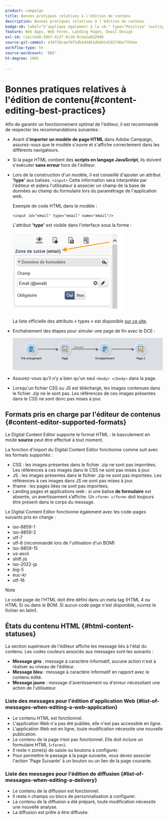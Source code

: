 ```yaml
---
product: campaign
title: Bonnes pratiques relatives à l'édition de contenu
description: Bonnes pratiques relatives à l'édition de contenu
badge-v8: label="S’applique également à la v8." type="Positive" tooltip="S’applique également à Campaign v8."
feature: Web Apps, Web Forms, Landing Pages, Email Design
exl-id: c1eccb48-59bf-412f-9c18-9cda2a022096
source-git-commit: e34718caefdf5db4ddd61db601420274be77054e
workflow-type: ht
source-wordcount: '563'
ht-degree: 100%

---
```


# Bonnes pratiques relatives à l&#39;édition de contenu{#content-editing-best-practices}



Afin de garantir un fonctionnement optimal de l&#39;éditeur, il est recommandé de respecter les recommandations suivantes :

* Avant d&#39;**importer un modèle de page HTML** dans Adobe Campaign, assurez-vous que le modèle s&#39;ouvre et s&#39;affiche correctement dans les différents navigateurs.
* Si la page HTML contient des **scripts en langage JavaScript**, ils doivent s&#39;exécuter **sans erreur** hors de l&#39;éditeur.
* Lors de la construction d&#39;un modèle, il est conseillé d&#39;ajouter un attribut **&#39;type&#39;** aux balises. `<input>` Cette information sera interprétée par l&#39;éditeur et aidera l&#39;utilisateur à associer un champ de la base de données au champ du formulaire lors du paramétrage de l&#39;application web.

  Exemple de code HTML dans le modèle :

  ```
  <input id="email" type="email" name="email"/>
  ```

  L&#39;attribut **&#39;type&#39;** est visible dans l&#39;interface sous la forme :

  ![](assets/dce_sidebar_inputtypechanges.png)

  La liste officielle des attributs « types » est disponible [sur ce site](https://www.w3schools.com/tags/att_input_type.asp).

* Enchaînement des étapes pour simuler une page de fin avec le DCE :

  ![](assets/dce_enchainement.png)

* Assurez-vous qu’il n’y a bien qu&#39;un seul `<body> </body>` dans la page.
* Lorsqu&#39;un fichier CSS ou JS est téléchargé, les images contenues dans le fichier .zip ne le sont pas. Les références de ces images présentes dans le CSS ne sont donc pas mises à jour.

## Formats pris en charge par l&#39;éditeur de contenus {#content-editor-supported-formats}

Le Digital Content Editor supporte le format HTML : le basculement en mode **source** peut être effectué à tout moment.

La fonction d&#39;import du Digital Content Editor fonctionne comme suit avec les formats supportés :

* CSS : les images présentes dans le fichier .zip ne sont pas importées. Les références à ces images dans le CSS ne sont pas mises à jour.
* JS : les images présentes dans le fichier .zip ne sont pas importées. Les références à ces images dans JS ne sont pas mises à jour.
* Iframe : les pages liées ne sont pas importées.
* Landing pages et applications web : si une balise **de formulaire** est absente, un avertissement s’affiche. Un `<form> </form>` doit toujours être présent dans le corps du message.

Le Digital Content Editor fonctionne également avec les code-pages suivants pris en charge :

* iso-8859-1
* iso-8859-2
* utf-7
* utf-8 (recommandé lors de l&#39;utilisation d&#39;un BOM)
* iso-8859-15
* us-ascii
* shift jis
* iso-2022-jp
* big-5
* euc-kr
* utf-16

>[!NOTE]
>
>Le code page de l&#39;HTML doit être défini dans un meta tag (HTML 4 ou HTML 5) ou dans le BOM. Si aucun code page n&#39;est disponible, ouvrez le fichier en latin1.

## États du contenu HTML {#html-content-statuses}

La section supérieure de l&#39;éditeur affiche les message liés à l&#39;état du contenu. Les codes couleurs associés aux messages sont les suivants :

* **Message gris** : message à caractère informatif, aucune action n&#39;est à réaliser au niveau de l&#39;éditeur.
* **Message bleu** : message à caractère informatif en rapport avec le contenu édité.
* **Message jaune** : message d&#39;avertissement ou d&#39;erreur nécessitant une action de l&#39;utilisateur.

### Liste des messages pour l&#39;édition d&#39;application Web {#list-of-messages-when-editing-a-web-application}

* Le contenu HTML est fonctionnel.
* L&#39;application Web n&#39;a pas été publiée, elle n&#39;est pas accessible en ligne.
* L&#39;application Web est en ligne, toute modification nécessite une nouvelle publication.
* Le contenu de la page n’est pas fonctionnel. Elle doit inclure un formulaire HTML (`<form>`).
* Il reste n zone(s) de saisie ou boutons à configurer.
* Pour permettre le passage à la page suivante, vous devez associer l&#39;action &#39;Page Suivante&#39; à un bouton ou un lien de la page courante.

### Liste des messages pour l&#39;édition de diffusion {#list-of-messages-when-editing-a-delivery}

* Le contenu de la diffusion est fonctionnel.
* Il reste n champs ou blocs de personnalisation à configurer.
* La contenu de la diffusion a été préparé, toute modification nécessite une nouvelle analyse.
* La diffusion est prête à être diffusée.
